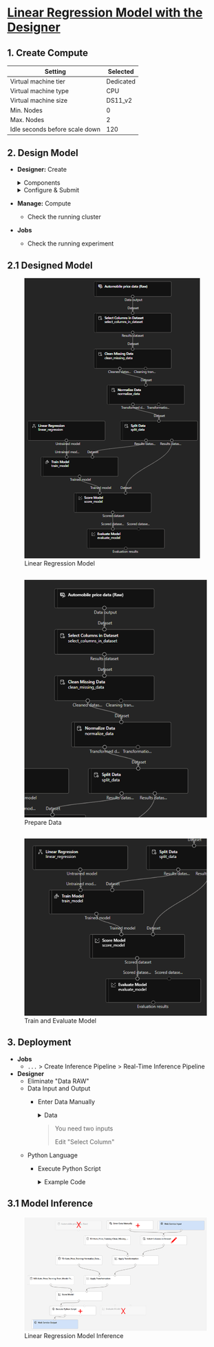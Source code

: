 # [Linear Regression Model with the Designer](https://microsoftlearning.github.io/AI-900-AIFundamentals/instructions/02a-create-regression-model.html#create-and-run-an-inference-pipeline)
## 1. Create Compute
Setting | Selected
--- | ---
Virtual machine tier | Dedicated
Virtual machine type | CPU
Virtual machine size | DS11_v2
Min. Nodes | 0
Max. Nodes | 2
Idle seconds before scale down | 120

## 2. Design Model
- **Designer:** Create
  <details>
  <summary>
  Components
  </summary>
  
    - _Sample Data_
      - Automobile Price Data (Raw)
    - _Data Transformations_
      - Select Columns in Dataset
        - by name
        - add all
        -  \- normalized losses
      - Clear missing data
        - Column names: bore,stroke,horsepower
        - Cleaning mode: Remove entire row
      - Normalize Data
        - Transformation method: MinMax
        - Column names: symboling,wheel-base,length,height,width,curb-weight,engine-size,bore,stroke,compression-ratio,horsepower,peak-rpm,city-mpg,highway-mpg
      - Split Data
        - Fraction of rows in the first output dataset: 0.7
        - Random seed: 123
    - _Model Training_
      - Train Model
        - Column names: price
    - _Machine Learning Algorithms_
      - Linear Regression
    - _Model Scoring & Evaluation_
      - Score Model
      - Evaluate Model
      
    </details>

  <details>
  <summary>
  Configure & Submit
  </summary>
    
    - Create new: car-price-training
    - Select compute type: Compute Cluster
    - Select Azure ML compute cluster: azml-cluster (created)
  </details>
  
- **Manage:** Compute
  - Check the running cluster

- **Jobs** 
  - Check the running experiment

## 2.1 Designed Model

<figure>
  <img
  src="../Codigo-Facilito/images/regression-model.png"
  alt="Linear Regression Model">
  <figcaption>Linear Regression Model</figcaption>
</figure>

## 

<figure>
  <img
  src="../Codigo-Facilito/images/prepare-data.png"
  alt="Prepare Data">
  <figcaption>Prepare Data</figcaption>
</figure>

## 

<figure>
  <img
  src="../Codigo-Facilito/images/train-evaluate-model.png"
  alt="train and evaluate model">
  <figcaption>Train and Evaluate Model</figcaption>
</figure>

## 3. Deployment
- **Jobs**
  - `...` > Create Inference Pipeline > Real-Time Inference Pipeline
- **Designer**
  - Eliminate "Data RAW"
  - Data Input and Output
    - Enter Data Manually
      <details>
        <summary>Data</summary>
 
        ```
        
         symboling,normalized-losses,make,fuel-type,aspiration,num-of-doors,body-style,drive-wheels,engine-location,wheel-base,length,width,height,curb-weight,engine-type,num-of-cylinders,engine-size,fuel-system,bore,stroke,compression-ratio,horsepower,peak-rpm,city-mpg,highway-mpg
         3,NaN,alfa-romero,gas,std,two,convertible,rwd,front,88.6,168.8,64.1,48.8,2548,dohc,four,130,mpfi,3.47,2.68,9,111,5000,21,27
         3,NaN,alfa-romero,gas,std,two,convertible,rwd,front,88.6,168.8,64.1,48.8,2548,dohc,four,130,mpfi,3.47,2.68,9,111,5000,21,27
         1,NaN,alfa-romero,gas,std,two,hatchback,rwd,front,94.5,171.2,65.5,52.4,2823,ohcv,six,152,mpfi,2.68,3.47,9,154,5000,19,26

        ```
      </details>
      
      > You need two inputs
      >
      > Edit "Select Column" 
  - Python Language
    - Execute Python Script
      <details>
        <summary>Example Code</summary>
 
        ```python
        
        import pandas as pd

        def azureml_main(dataframe1 = None, dataframe2 = None):

        scored_results = dataframe1[['Scored Labels']]
        scored_results.rename(columns={'Scored Labels':'predicted price'},
                    inplace=True)    
        return scored_results

        ```
      </details>

## 3.1 Model Inference

<figure>
  <img
  src="../Codigo-Facilito/images/inference-changes.png"
  alt="Linear Regression Model Inference">
  <figcaption>Linear Regression Model Inference</figcaption>
</figure>

